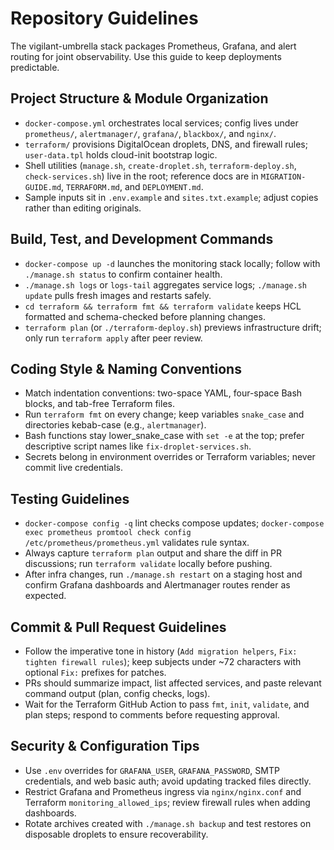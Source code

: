 # Repository Guidelines
The vigilant-umbrella stack packages Prometheus, Grafana, and alert routing for joint observability. Use this guide to keep deployments predictable.

## Project Structure & Module Organization
- `docker-compose.yml` orchestrates local services; config lives under `prometheus/`, `alertmanager/`, `grafana/`, `blackbox/`, and `nginx/`.
- `terraform/` provisions DigitalOcean droplets, DNS, and firewall rules; `user-data.tpl` holds cloud-init bootstrap logic.
- Shell utilities (`manage.sh`, `create-droplet.sh`, `terraform-deploy.sh`, `check-services.sh`) live in the root; reference docs are in `MIGRATION-GUIDE.md`, `TERRAFORM.md`, and `DEPLOYMENT.md`.
- Sample inputs sit in `.env.example` and `sites.txt.example`; adjust copies rather than editing originals.

## Build, Test, and Development Commands
- `docker-compose up -d` launches the monitoring stack locally; follow with `./manage.sh status` to confirm container health.
- `./manage.sh logs` or `logs-tail` aggregates service logs; `./manage.sh update` pulls fresh images and restarts safely.
- `cd terraform && terraform fmt && terraform validate` keeps HCL formatted and schema-checked before planning changes.
- `terraform plan` (or `./terraform-deploy.sh`) previews infrastructure drift; only run `terraform apply` after peer review.

## Coding Style & Naming Conventions
- Match indentation conventions: two-space YAML, four-space Bash blocks, and tab-free Terraform files.
- Run `terraform fmt` on every change; keep variables `snake_case` and directories kebab-case (e.g., `alertmanager`).
- Bash functions stay lower_snake_case with `set -e` at the top; prefer descriptive script names like `fix-droplet-services.sh`.
- Secrets belong in environment overrides or Terraform variables; never commit live credentials.

## Testing Guidelines
- `docker-compose config -q` lint checks compose updates; `docker-compose exec prometheus promtool check config /etc/prometheus/prometheus.yml` validates rule syntax.
- Always capture `terraform plan` output and share the diff in PR discussions; run `terraform validate` locally before pushing.
- After infra changes, run `./manage.sh restart` on a staging host and confirm Grafana dashboards and Alertmanager routes render as expected.

## Commit & Pull Request Guidelines
- Follow the imperative tone in history (`Add migration helpers`, `Fix: tighten firewall rules`); keep subjects under ~72 characters with optional `Fix:` prefixes for patches.
- PRs should summarize impact, list affected services, and paste relevant command output (plan, config checks, logs).
- Wait for the Terraform GitHub Action to pass `fmt`, `init`, `validate`, and plan steps; respond to comments before requesting approval.

## Security & Configuration Tips
- Use `.env` overrides for `GRAFANA_USER`, `GRAFANA_PASSWORD`, SMTP credentials, and web basic auth; avoid updating tracked files directly.
- Restrict Grafana and Prometheus ingress via `nginx/nginx.conf` and Terraform `monitoring_allowed_ips`; review firewall rules when adding dashboards.
- Rotate archives created with `./manage.sh backup` and test restores on disposable droplets to ensure recoverability.
